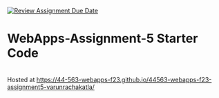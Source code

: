 [![Review Assignment Due Date](https://classroom.github.com/assets/deadline-readme-button-24ddc0f5d75046c5622901739e7c5dd533143b0c8e959d652212380cedb1ea36.svg)](https://classroom.github.com/a/7kKA03Up)
# WebApps-Assignment-5 Starter Code
<br />Hosted at <https://44-563-webapps-f23.github.io/44563-webapps-f23-assignment5-varunrachakatla/>
